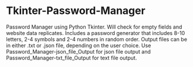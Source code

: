# Tkinter-Password-Manager
Password Manager using Python Tkinter.
Will check for empty fields and website data replicates.
Includes a password generator that includes 8-10 letters, 2-4 symbols and 2-4 numbers in random order.
Output files can be in either .txt or .json file, depending on the user choice.
Use Password_Manager-json_file_Output for json file output and Password_Manager-txt_file_Output for text file output.
